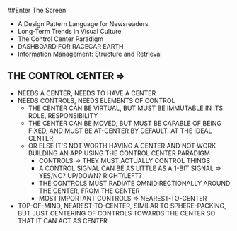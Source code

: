 ##Enter The Screen

* A Design Pattern Language for Newsreaders
* Long-Term Trends in Visual Culture
* The Control Center Paradigm
 * DASHBOARD FOR RACECAR EARTH
* Information Management: Structure and Retrieval

THE CONTROL CENTER =>
---------------------
* NEEDS A CENTER, NEEDS TO HAVE A CENTER
* NEEDS CONTROLS, NEEDS ELEMENTS OF CONTROL
  * THE CENTER CAN BE VIRTUAL, BUT MUST BE IMMUTABLE IN ITS ROLE, RESPONSIBILITY
  * THE CENTER CAN BE MOVED, BUT MUST BE CAPABLE OF BEING FIXED, AND MUST BE AT-CENTER BY DEFAULT, AT THE IDEAL CENTER
  * OR ELSE IT'S NOT WORTH HAVING A CENTER AND NOT WORK BUILDING AN APP USING THE CONTROL CENTER PARADIGM
    * CONTROLS => THEY MUST ACTUALLY CONTROL THINGS
    * A CONTROL SIGNAL CAN BE AS LITTLE AS A 1-BIT SIGNAL => YES/NO? UP/DOWN? RIGHT/LEFT?
    * THE CONTROLS MUST RADIATE OMNIDIRECTIONALLY AROUND THE CENTER, FROM THE CENTER
    * MOST IMPORTANT CONTROLS => NEAREST-TO-CENTER
* TOP-OF-MIND, NEAREST-TO-CENTER, SIMILAR TO SPHERE-PACKING, BUT JUST CENTERING OF CONTROLS TOWARDS THE CENTER SO THAT IT CAN ACT AS CENTER
